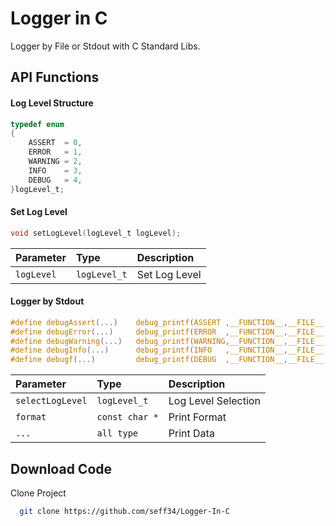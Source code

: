 
# Logger in C

Logger by File or Stdout with C Standard Libs.

## API Functions

#### Log Level Structure
```c
typedef enum
{
	ASSERT  = 0,
    ERROR   = 1,
    WARNING = 2,
    INFO    = 3,
    DEBUG   = 4,
}logLevel_t;
```

#### Set Log Level
```c
void setLogLevel(logLevel_t logLevel);
```
| Parameter | Type     | Description                |
| :-------- | :------- | :------------------------- |
| `logLevel` | `logLevel_t` | Set Log Level|


#### Logger by Stdout
```c
#define debugAssert(...) 	debug_printf(ASSERT ,__FUNCTION__,__FILE__,__LINE__,__VA_ARGS__)
#define debugError(...) 	debug_printf(ERROR  ,__FUNCTION__,__FILE__,__LINE__,__VA_ARGS__)
#define debugWarning(...) 	debug_printf(WARNING,__FUNCTION__,__FILE__,__LINE__,__VA_ARGS__)
#define debugInfo(...) 	    debug_printf(INFO   ,__FUNCTION__,__FILE__,__LINE__,__VA_ARGS__)
#define debugf(...) 	    debug_printf(DEBUG  ,__FUNCTION__,__FILE__,__LINE__,__VA_ARGS__)
```
| Parameter | Type     | Description                |
| :-------- | :------- | :------------------------- |
| `selectLogLevel` | `logLevel_t` | Log Level Selection|
| `format` | `const char *` | Print Format|
| `...` |`all type`   | Print Data|


## Download Code

Clone Project

```bash
  git clone https://github.com/seff34/Logger-In-C
```


  
